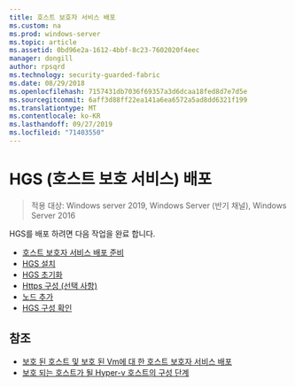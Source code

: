 ```yaml
---
title: 호스트 보호자 서비스 배포
ms.custom: na
ms.prod: windows-server
ms.topic: article
ms.assetid: 0bd96e2a-1612-4bbf-8c23-7602020f4eec
manager: dongill
author: rpsqrd
ms.technology: security-guarded-fabric
ms.date: 08/29/2018
ms.openlocfilehash: 7157431db7036f69357a3d6dcaa18fed8d7e7d5e
ms.sourcegitcommit: 6aff3d88ff22ea141a6ea6572a5ad8dd6321f199
ms.translationtype: MT
ms.contentlocale: ko-KR
ms.lasthandoff: 09/27/2019
ms.locfileid: "71403550"
---
```

# <a name="deploy-the-host-guardian-service-hgs"></a>HGS (호스트 보호 서비스) 배포

>적용 대상: Windows server 2019, Windows Server (반기 채널), Windows Server 2016


HGS를 배포 하려면 다음 작업을 완료 합니다.

- [호스트 보호자 서비스 배포 준비](guarded-fabric-prepare-for-hgs.md)
- [HGS 설치](guarded-fabric-choose-where-to-install-hgs.md)
- [HGS 초기화](guarded-fabric-initialize-hgs.md)
- [Https 구성 (선택 사항)](guarded-fabric-configure-hgs-https.md)
- [노드 추가](guarded-fabric-configure-additional-hgs-nodes.md)
- [HGS 구성 확인](guarded-fabric-verify-hgs-configuration.md)

## <a name="see-also"></a>참조

- [보호 된 호스트 및 보호 된 Vm에 대 한 호스트 보호자 서비스 배포](guarded-fabric-deploying-hgs-overview.md)
- [보호 되는 호스트가 될 Hyper-v 호스트의 구성 단계](guarded-fabric-configure-hgs-with-authorized-hyper-v-hosts.md)
